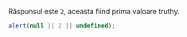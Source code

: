 Răspunsul este `2`, aceasta fiind prima valoare truthy.

```js run
alert(null || 2 || undefined);
```
